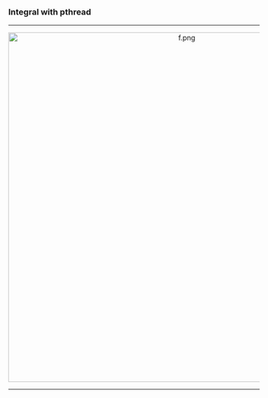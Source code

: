 ### Integral with pthread
---
<p align="center">
<img width="700" src="https://raw.githubusercontent.com/YarOkatev/parallel-programming-mipt/master/integral/formulas.png" alt="f.png"/>

---
